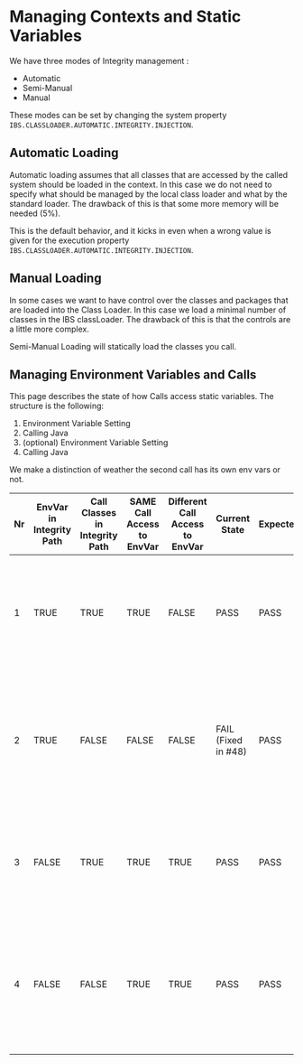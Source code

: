 # Managing Contexts and Static Variables
We have three modes of Integrity management :
* Automatic
* Semi-Manual
* Manual

These modes can be set by changing the system property `IBS.CLASSLOADER.AUTOMATIC.INTEGRITY.INJECTION`.

## Automatic Loading
Automatic loading assumes that all classes that are accessed by the called system should be loaded in the context. In this case we do not need to specify what should be managed by the local class loader and what by the standard loader. The drawback of this is that some more memory will be needed (5%).

This is the default behavior, and it kicks in even when a wrong value is given for the execution property `IBS.CLASSLOADER.AUTOMATIC.INTEGRITY.INJECTION`.

## Manual Loading
In some cases we want to have control over the classes and packages that are loaded into the Class Loader. In this case we load a minimal number of classes in the IBS classLoader. The drawback of this is that the controls are a little more complex.

Semi-Manual Loading will statically load the classes you call.

## Managing Environment Variables and Calls 
This page describes the state of how Calls access static variables. The structure is the following:
1. Environment Variable Setting
2. Calling Java
3. (optional) Environment Variable Setting
4. Calling Java

We make a distinction of weather the second call has its own env vars or not.

| Nr  | EnvVar in Integrity Path | Call Classes in Integrity Path | SAME Call Access to EnvVar | Different Call Access to EnvVar | Current State       | Expected | Comment                                                                                                                               | Test                                                                                      |
|-----|--------------------------|--------------------------------|----------------------------|---------------------------------|---------------------|----------|---------------------------------------------------------------------------------------------------------------------------------------|-------------------------------------------------------------------------------------------|
| 1   | TRUE                     | TRUE                           | TRUE                       | FALSE                           | PASS                | PASS     | In this case our call should have access to the envvars, but the consecutive calls should not                                         | `TestFetchCalls#testIntegrityEnvVars_case1_allPathsSet_rawMode`                           |
| 2   | TRUE                     | FALSE                          | FALSE                      | FALSE                           | FAIL (Fixed in #48) | PASS     | In this case CALL-1's static variables are not permutated to that of our call. We shoudl have these values available                  | `TestFetchCalls#testIntegrityEnvVars_case2_withEnvVarPathsIncludedButNotCallPath_rawMode` |
| 3   | FALSE                    | TRUE                           | TRUE                       | TRUE                            | PASS                | PASS     | In this case the env vars are accessible to all calls, so we still have access to them                                                | `TestFetchCalls#testIntegrityEnvVars_case3B_allPathsSet_rawMode`                                                                         |
| 4   | FALSE                    | FALSE                          | TRUE                       | TRUE                            | PASS                | PASS     | In this case the context remains the same. I.e. the static variables are still present in the system, and will affect the second call | `TestFetchCalls#testIntegrityEnvVars_case4_noPackagesInIntegrityPath_rawMode`              |




